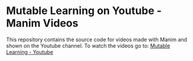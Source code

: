 # Mutable Learning on Youtube - Manim Videos
This repository contains the source code for videos made with Manim and shown on the Youtube channel. To watch the videos go to: [Mutable Learning - Youtube](http://www.youtube.com/channel/UCMq14ztdWTLvhCR2j4h_3zA)
